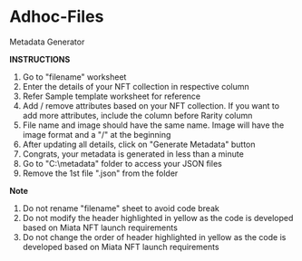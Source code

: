 # Adhoc-Files
Metadata Generator

**INSTRUCTIONS**
1) Go to "filename" worksheet
2) Enter the details of your NFT collection in respective column
3) Refer Sample template worksheet for reference
4) Add / remove attributes based on your NFT collection. If you want to add more attributes, include the column before Rarity column
5) File name and image should have the same name. Image will have the image format and a "/" at the beginning
6) After updating all details, click on "Generate Metadata" button
7) Congrats, your metadata is generated in less than a minute
8) Go to "C:\metadata" folder to access your JSON files
9) Remove the 1st file ".json" from the folder

**Note**
1) Do not rename "filename" sheet to avoid code break
2) Do not modify the header highlighted in yellow as the code is developed based on Miata NFT launch requirements
3) Do not change the order of header highlighted in yellow as the code is developed based on Miata NFT launch requirements




